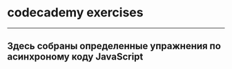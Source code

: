 # codecademy exercises
___
## **Здесь собраны определенные упражнения по асинхроному коду JavaScript**
